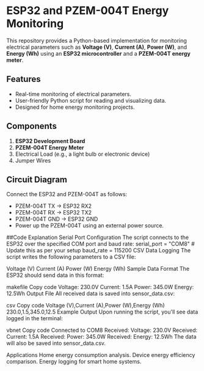 # ESP32 and PZEM-004T Energy Monitoring

This repository provides a Python-based implementation for monitoring electrical parameters such as **Voltage (V)**, **Current (A)**, **Power (W)**, and **Energy (Wh)** using an **ESP32 microcontroller** and a **PZEM-004T energy meter**.

## Features
- Real-time monitoring of electrical parameters.
- User-friendly Python script for reading and visualizing data.
- Designed for home energy monitoring projects.

## Components
1. **ESP32 Development Board**
2. **PZEM-004T Energy Meter**
3. Electrical Load (e.g., a light bulb or electronic device)
4. Jumper Wires

## Circuit Diagram
Connect the ESP32 and PZEM-004T as follows:
- PZEM-004T TX -> ESP32 RX2 
- PZEM-004T RX -> ESP32 TX2 
- PZEM-004T GND -> ESP32 GND
- Power up the PZEM-004T using an external power source.

##Code Explanation
Serial Port Configuration
The script connects to the ESP32 over the specified COM port and baud rate:
serial_port = "COM8"  # Update this as per your setup
baud_rate = 115200
CSV Data Logging
The script writes the following parameters to a CSV file:

Voltage (V)
Current (A)
Power (W)
Energy (Wh)
Sample Data Format
The ESP32 should send data in this format:

makefile
Copy code
Voltage: 230.0V
Current: 1.5A
Power: 345.0W
Energy: 12.5Wh
Output File
All received data is saved into sensor_data.csv:

csv
Copy code
Voltage (V),Current (A),Power (W),Energy (Wh)
230.0,1.5,345.0,12.5
Example Output
Upon running the script, you'll see data logged in the terminal:

vbnet
Copy code
Connected to COM8
Received: Voltage: 230.0V
Received: Current: 1.5A
Received: Power: 345.0W
Received: Energy: 12.5Wh
The data will also be saved into sensor_data.csv.

Applications
Home energy consumption analysis.
Device energy efficiency comparison.
Energy logging for smart home systems.

